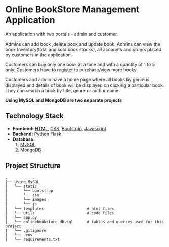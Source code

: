 # Online BookStore Management Application
An application with two portals - admin and customer. 

Admins can add book ,delete book and update book. Admins can view the book Inventory(total and sold book stocks), all accounts and orders placed by customers in the application.

Customers can buy only one book at a time and with a quantity of 1 to 5 only. Customers have to register to purchase/view more books.

Customers and admin have a home page where all books by genre is displayed and details of book will be displayed on clicking a particular book.
They can search a book by title, genre or author name.

**Using MySQL and MongoDB are two separate projects**

 
## Technology Stack
* **Frontend:** [HTML](https://html.com/), [CSS](https://developer.mozilla.org/en-US/docs/Web/CSS), [Bootstrap](https://getbootstrap.com/), [Javascript](https://developer.mozilla.org/en-US/docs/Web/JavaScript)
* **Backend:** [Python Flask](https://flask.palletsprojects.com/en/2.0.x/)
* **Database:** 
  1. [MySQL](https://www.mysql.com/) 
  2. [MongoDB](https://www.mongodb.com/atlas/database)



## Project Structure
    .
    ├── Using MySQL
    |   └── static
    |       └── bootstrap
    |       └── css
    |       └── images
    |       └── js 
    |   └── templates                   # html files 
    |   └── utils                       # code files
    |   └── app.py              
    |   └── onlinebookstore db.sql      # tables and queries used for this project
    |   └── .gitignore
    |   └── .env
    |   └── requirements.txt
